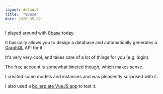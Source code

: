 ```yaml
---
layout: default
title:  "8Base"
date: 2020-05-02
---
```


I played around with [8base](https://www.8base.com/) today.

It basically allows you to design a database and automatically generates a [GraphQL](https://graphql.org/) API for it.

It's very very cool, and takes care of a lot of things for you (e.g: login).

The free account is somewhat limeted though, which makes sense.

I created some models and instances and was pleasently surprised with it.

I also used a [boilerplate VueJS app](https://github.com/8base/vue-8base-starter-app) to test it.

